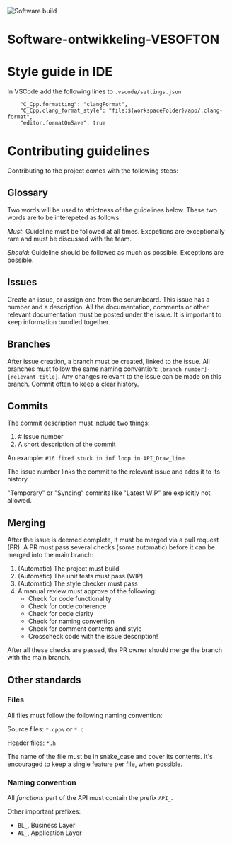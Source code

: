 ![Software build](https://github.com/JesseSwildens/Software-ontwikkeling-VESOFTON/actions/workflows/main.yml/badge.svg?branch=main)

# Software-ontwikkeling-VESOFTON

# Style guide in IDE
In VSCode add the following lines to ```.vscode/settings.json```
```
    "C_Cpp.formatting": "clangFormat",
    "C_Cpp.clang_format_style": "file:${workspaceFolder}/app/.clang-format",
    "editor.formatOnSave": true
```


# Contributing guidelines
Contributing to the project comes with the following steps:

## Glossary
Two words will be used to strictness of the guidelines below. These two words are to be interepeted as follows:

*Must*: Guideline must be followed at all times. Excpetions are exceptionally rare and must be discussed with the team.

*Should*: Guideline should be followed as much as possible. Exceptions are possible.

## Issues
Create an issue, or assign one from the scrumboard. This issue has a number and a description. All the documentation, comments or other relevant documentation must be posted under the issue. It is important to keep information bundled together.

## Branches
After issue creation, a branch must be created, linked to the issue. All branches must follow the same naming convention: `[branch number]-[relevant title]`. Any changes relevant to the issue can be made on this branch. Commit often to keep a clear history.

## Commits
The commit description must include two things:
1. \# Issue number
2. A short description of the commit

An example: `#16 fixed stuck in inf loop in API_Draw_line`.

The issue number links the commit to the relevant issue and adds it to its history.

"Temporary" or "Syncing" commits like "Latest WIP" are explicitly not allowed.

## Merging
After the issue is deemed complete, it must be merged via a pull request (PR). A PR must pass several  checks (some automatic) before it can be merged into the main branch:

1. (Automatic) The project must build
2. (Automatic) The unit tests must pass (WIP)
3. (Automatic) The style checker must pass 
4. A manual review must approve of the following:
    - Check for code functionality
    - Check for code coherence
    - Check for code clarity
    - Check for naming convention
    - Check for comment contents and style
    - Crosscheck code with the issue description!

After all these checks are passed, the PR owner should merge the branch with the main branch.

## Other standards

### Files
All files must follow the following naming convention:

Source files: `*.cpp\` or `*.c`

Header files: `*.h`

The name of the file must be in snake_case and cover its contents. It's encouraged to keep a single feature per file, when possible. 

### Naming convention
All *functions* part of the API must contain the prefix `API_`. 

Other important prefixes:
- `BL_`, Business Layer
- `AL_`, Application Layer